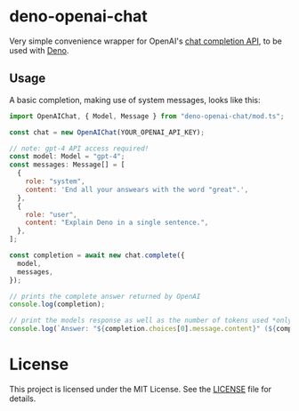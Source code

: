 # deno-openai-chat

Very simple convenience wrapper for OpenAI's
[chat completion API](https://platform.openai.com/docs/api-reference/chat/create),
to be used with [Deno](https://deno.land).

## Usage

A basic completion, making use of system messages, looks like this:

```js
import OpenAIChat, { Model, Message } from "deno-openai-chat/mod.ts";

const chat = new OpenAIChat(YOUR_OPENAI_API_KEY);

// note: gpt-4 API access required!
const model: Model = "gpt-4";
const messages: Message[] = [
  {
    role: "system",
    content: 'End all your answears with the word "great".',
  },
  {
    role: "user",
    content: "Explain Deno in a single sentence.",
  },
];

const completion = await new chat.complete({
  model,
  messages,
});

// prints the complete answer returned by OpenAI
console.log(completion);

// print the models response as well as the number of tokens used *only* for the response
console.log(`Answer: "${completion.choices[0].message.content}" (${completion.usage.completion_tokens} tokens)`);
```

# License

This project is licensed under the MIT License. See the [LICENSE](./LICENSE)
file for details.
